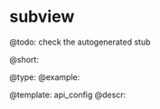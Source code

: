 subview
=============

@todo:
	check the autogenerated stub


@short:
	

@type: 
@example:


@template:	api_config
@descr:


